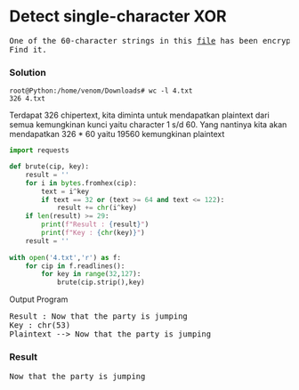 <h1><b>Detect single-character XOR</h1></b>
<pre>
One of the 60-character strings in this <a href='https://cryptopals.com/static/challenge-data/4.txt'>file</a> has been encrypted by single-character XOR.
Find it.
</pre>
</b><h3>Solution</h3></b>

```console
root@Python:/home/venom/Downloads# wc -l 4.txt 
326 4.txt
```
<p>Terdapat 326 chipertext, kita diminta untuk mendapatkan plaintext dari semua kemungkinan kunci yaitu character 1 s/d 60. 
Yang nantinya kita akan mendapatkan 326 * 60 yaitu 19560 kemungkinan plaintext</p>

```python
import requests

def brute(cip, key):
    result = ''
    for i in bytes.fromhex(cip):
        text = i^key
        if text == 32 or (text >= 64 and text <= 122):
            result += chr(i^key)
    if len(result) >= 29:
        print(f"Result : {result}")
        print(f"Key : {chr(key)}")
    result = ''
            
with open('4.txt','r') as f: 
    for cip in f.readlines():
        for key in range(32,127):
            brute(cip.strip(),key)
```
<p>Output Program</p>
<pre>
Result : Now that the party is jumping
Key : chr(53)
Plaintext --> Now that the party is jumping
</pre>
</b><h3>Result</h3></b>
<pre>
Now that the party is jumping
</pre>
